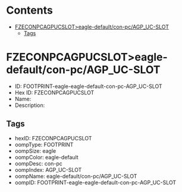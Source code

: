 



Contents
========

* [FZECONPCAGPUCSLOT>eagle-default/con-pc/AGP_UC-SLOT](#fzeconpcagpucsloteagle-defaultcon-pcagp_uc-slot)
	* [Tags](#tags)

# FZECONPCAGPUCSLOT>eagle-default/con-pc/AGP_UC-SLOT

- ID: FOOTPRINT-eagle-eagle-default-con-pc-AGP_UC-SLOT
- Hex ID: FZECONPCAGPUCSLOT
- Name: 
- Description: 

## Tags

- hexID: FZECONPCAGPUCSLOT
- oompType: FOOTPRINT
- oompSize: eagle
- oompColor: eagle-default
- oompDesc: con-pc
- oompIndex: AGP_UC-SLOT
- oompName: eagle-default/con-pc/AGP_UC-SLOT
- oompID: FOOTPRINT-eagle-eagle-default-con-pc-AGP_UC-SLOT
